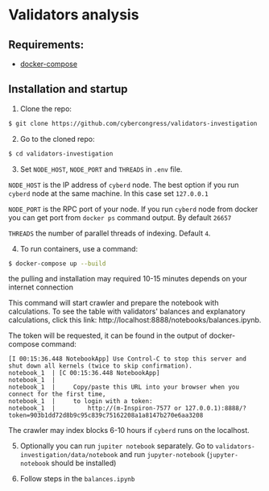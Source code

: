 # Validators analysis

## Requirements:

- [docker-compose](https://docs.docker.com/compose/install/)

## Installation and startup

1. Clone the repo:

```bash
$ git clone https://github.com/cybercongress/validators-investigation
```

2. Go to the cloned repo:

```bash
$ cd validators-investigation
```
3. Set `NODE_HOST`, `NODE_PORT` and `THREADS` in `.env` file.

`NODE_HOST` is the IP address of `cyberd` node. The best option if you run `cyberd` node at the same machine. In this case set `127.0.0.1`

`NODE_PORT` is the RPC port of your node. If you run `cyberd` node from docker you can get port from `docker ps` command output. By default `26657`

`THREADS` the number of parallel threads of indexing. Default `4`. 

4. To run containers, use a command:
```bash
$ docker-compose up --build
```
the pulling and installation may required 10-15 minutes depends on your internet connection

This command will start crawler and prepare the notebook with calculations. To see the table with validators' balances and explanatory calculations, click this link: http://localhost:8888/notebooks/balances.ipynb. 

The token will be requested, it can be found in the output of docker-compose command:
```
[I 00:15:36.448 NotebookApp] Use Control-C to stop this server and shut down all kernels (twice to skip confirmation).
notebook_1  | [C 00:15:36.448 NotebookApp] 
notebook_1  |     
notebook_1  |     Copy/paste this URL into your browser when you connect for the first time,
notebook_1  |     to login with a token:
notebook_1  |         http://(m-Inspiron-7577 or 127.0.0.1):8888/?token=903b1dd72d8b9c95c839c75162208a1a8147b270e6aa3208
```

The crawler may index blocks 6-10 hours if `cyberd` runs on the localhost. 

5. Optionally you can run `jupiter notebook` separately. Go to `validators-investigation/data/notebook` and run `jupyter-notebook` (`jupyter-notebook` should be installed)

6. Follow steps in the `balances.ipynb`
